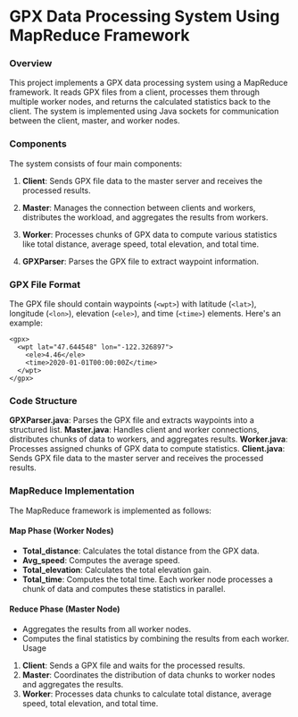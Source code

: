 # GPX Data Processing System Using MapReduce Framework
### Overview
This project implements a GPX data processing system using a MapReduce framework. It reads GPX files from a client, processes them through multiple worker nodes, and returns the calculated statistics back to the client. The system is implemented using Java sockets for communication between the client, master, and worker nodes.

### Components
The system consists of four main components:

1. **Client**: Sends GPX file data to the master server and receives the processed results.

2. **Master**: Manages the connection between clients and workers, distributes the workload, and aggregates the results from workers.

3. **Worker**: Processes chunks of GPX data to compute various statistics like total distance, average speed, total elevation, and total time.

4. **GPXParser**: Parses the GPX file to extract waypoint information.

### GPX File Format
The GPX file should contain waypoints (`<wpt>`) with latitude (`<lat>`), longitude (`<lon>`), elevation (`<ele>`), and time (`<time>`) elements. Here's an example:
```
<gpx>
  <wpt lat="47.644548" lon="-122.326897">
    <ele>4.46</ele>
    <time>2020-01-01T00:00:00Z</time>
  </wpt>
</gpx>
```
### Code Structure
**GPXParser.java**: Parses the GPX file and extracts waypoints into a structured list.
**Master.java**: Handles client and worker connections, distributes chunks of data to workers, and aggregates results.
**Worker.java**: Processes assigned chunks of GPX data to compute statistics.
**Client.java**: Sends GPX file data to the master server and receives the processed results.
### MapReduce Implementation
The MapReduce framework is implemented as follows:

#### Map Phase (Worker Nodes)
* **Total_distance**: Calculates the total distance from the GPX data.
* **Avg_speed**: Computes the average speed.
* **Total_elevation**: Calculates the total elevation gain.
* **Total_time**: Computes the total time.
Each worker node processes a chunk of data and computes these statistics in parallel.

#### Reduce Phase (Master Node)
* Aggregates the results from all worker nodes.
* Computes the final statistics by combining the results from each worker.
Usage
1. **Client**: Sends a GPX file and waits for the processed results.
2. **Master**: Coordinates the distribution of data chunks to worker nodes and aggregates the results.
3. **Worker**: Processes data chunks to calculate total distance, average speed, total elevation, and total time.
